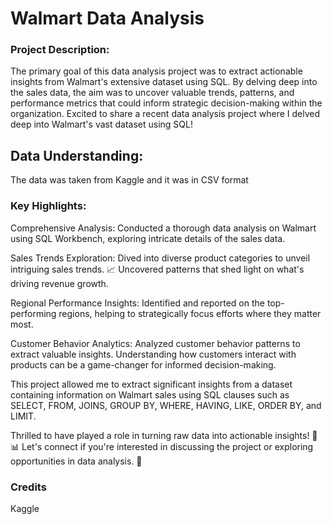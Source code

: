 # Walmart Data Analysis 

### Project Description:

The primary goal of this data analysis project was to extract actionable insights from Walmart's extensive dataset using SQL. By delving deep into the sales data, the aim was to uncover valuable trends, patterns, and performance metrics that could inform strategic decision-making within the organization.
Excited to share a recent data analysis project where I delved deep into Walmart's vast dataset using SQL! 

## Data Understanding: 
The data was taken from Kaggle and it was in CSV format

### Key Highlights:
Comprehensive Analysis: Conducted a thorough data analysis on Walmart using SQL Workbench, exploring intricate details of the sales data.

Sales Trends Exploration: Dived into diverse product categories to unveil intriguing sales trends. 📈 Uncovered patterns that shed light on what's driving revenue growth.

Regional Performance Insights: Identified and reported on the top-performing regions, helping to strategically focus efforts where they matter most.

Customer Behavior Analytics: Analyzed customer behavior patterns to extract valuable insights. Understanding how customers interact with products can be a game-changer for informed decision-making.

This project allowed me to extract significant insights from a dataset containing information on Walmart sales using SQL clauses such as SELECT, FROM, JOINS, GROUP BY, WHERE, HAVING, LIKE, ORDER BY, and LIMIT.

Thrilled to have played a role in turning raw data into actionable insights! 🚀📊 Let's connect if you're interested in discussing the project or exploring opportunities in data analysis. 🤝 

### Credits
Kaggle
